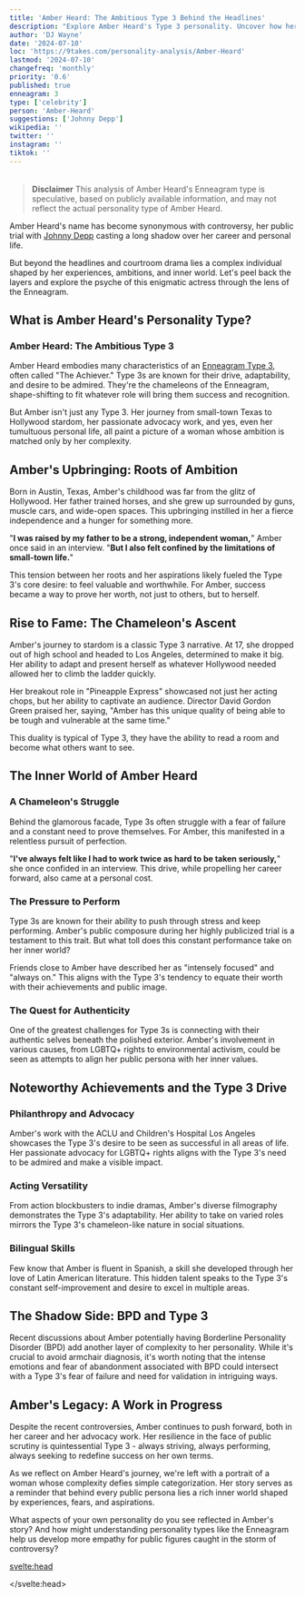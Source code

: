 ```yaml
---
title: 'Amber Heard: The Ambitious Type 3 Behind the Headlines'
description: "Explore Amber Heard's Type 3 personality. Uncover how her drive, childhood, and inner world shape the actress beyond the controversy"
author: 'DJ Wayne'
date: '2024-07-10'
loc: 'https://9takes.com/personality-analysis/Amber-Heard'
lastmod: '2024-07-10'
changefreq: 'monthly'
priority: '0.6'
published: true
enneagram: 3
type: ['celebrity']
person: 'Amber-Heard'
suggestions: ['Johnny Depp']
wikipedia: ''
twitter: ''
instagram: ''
tiktok: ''
---
```


<!--
    childhood and upbringing
    first big success
    style habits and quirks that relate to their personality type
    stressful moments in their life and how they handled them
    comfort- moments in their life where they are doing well and killing it

    amber heard borderline
amber heard personality disorders
amber heard bpd
amber heard mbti
amber heard personality disorder

-->
<!-- // keywords:  -->

<script>
	import  PopCard  from "$lib/components/atoms/PopCard.svelte";
import BlogPurpose from '$lib/components/blog/BlogPurpose.svelte'
</script>

<div
	style="display: flex;
    justify-content: center;
    margin: 1rem 0;
	"
>
	<PopCard
		image={`/types/3s/${'Amber-Heard'}.webp`}
		enneagramType={3}
		showIcon={false}
		displayText="Amber Heard"
		subtext=""
	/>
</div>

> **Disclaimer** This analysis of Amber Heard's Enneagram type is speculative, based on publicly available information, and may not reflect the actual personality type of Amber Heard.

<p class="firstLetter">Amber Heard's name has become synonymous with controversy, her public trial with <a href="/personality-analysis/Johnny-Depp">Johnny Depp</a> casting a long shadow over her career and personal life.</p>

But beyond the headlines and courtroom drama lies a complex individual shaped by her experiences, ambitions, and inner world. Let's peel back the layers and explore the psyche of this enigmatic actress through the lens of the Enneagram.

## What is Amber Heard's Personality Type?

### Amber Heard: The Ambitious Type 3

Amber Heard embodies many characteristics of an [Enneagram Type 3](/enneagram-corner/enneagram-type-3), often called "The Achiever." Type 3s are known for their drive, adaptability, and desire to be admired. They're the chameleons of the Enneagram, shape-shifting to fit whatever role will bring them success and recognition.

But Amber isn't just any Type 3. Her journey from small-town Texas to Hollywood stardom, her passionate advocacy work, and yes, even her tumultuous personal life, all paint a picture of a woman whose ambition is matched only by her complexity.

## Amber's Upbringing: Roots of Ambition

Born in Austin, Texas, Amber's childhood was far from the glitz of Hollywood. Her father trained horses, and she grew up surrounded by guns, muscle cars, and wide-open spaces. This upbringing instilled in her a fierce independence and a hunger for something more.

"**I was raised by my father to be a strong, independent woman,**" Amber once said in an interview. "**But I also felt confined by the limitations of small-town life.**"

This tension between her roots and her aspirations likely fueled the Type 3's core desire: to feel valuable and worthwhile. For Amber, success became a way to prove her worth, not just to others, but to herself.

## Rise to Fame: The Chameleon's Ascent

Amber's journey to stardom is a classic Type 3 narrative. At 17, she dropped out of high school and headed to Los Angeles, determined to make it big. Her ability to adapt and present herself as whatever Hollywood needed allowed her to climb the ladder quickly.

Her breakout role in "Pineapple Express" showcased not just her acting chops, but her ability to captivate an audience. Director David Gordon Green praised her, saying, "Amber has this unique quality of being able to be tough and vulnerable at the same time."

This duality is typical of Type 3, they have the ability to read a room and become what others want to see.

## The Inner World of Amber Heard

### A Chameleon's Struggle

Behind the glamorous facade, Type 3s often struggle with a fear of failure and a constant need to prove themselves. For Amber, this manifested in a relentless pursuit of perfection.

"**I've always felt like I had to work twice as hard to be taken seriously,**" she once confided in an interview. This drive, while propelling her career forward, also came at a personal cost.

### The Pressure to Perform

Type 3s are known for their ability to push through stress and keep performing. Amber's public composure during her highly publicized trial is a testament to this trait. But what toll does this constant performance take on her inner world?

Friends close to Amber have described her as "intensely focused" and "always on." This aligns with the Type 3's tendency to equate their worth with their achievements and public image.

### The Quest for Authenticity

One of the greatest challenges for Type 3s is connecting with their authentic selves beneath the polished exterior. Amber's involvement in various causes, from LGBTQ+ rights to environmental activism, could be seen as attempts to align her public persona with her inner values.

<BlogPurpose/>

## Noteworthy Achievements and the Type 3 Drive

### Philanthropy and Advocacy

Amber's work with the ACLU and Children's Hospital Los Angeles showcases the Type 3's desire to be seen as successful in all areas of life. Her passionate advocacy for LGBTQ+ rights aligns with the Type 3's need to be admired and make a visible impact.

### Acting Versatility

From action blockbusters to indie dramas, Amber's diverse filmography demonstrates the Type 3's adaptability. Her ability to take on varied roles mirrors the Type 3's chameleon-like nature in social situations.

### Bilingual Skills

Few know that Amber is fluent in Spanish, a skill she developed through her love of Latin American literature. This hidden talent speaks to the Type 3's constant self-improvement and desire to excel in multiple areas.

## The Shadow Side: BPD and Type 3

Recent discussions about Amber potentially having Borderline Personality Disorder (BPD) add another layer of complexity to her personality. While it's crucial to avoid armchair diagnosis, it's worth noting that the intense emotions and fear of abandonment associated with BPD could intersect with a Type 3's fear of failure and need for validation in intriguing ways.

## Amber's Legacy: A Work in Progress

Despite the recent controversies, Amber continues to push forward, both in her career and her advocacy work. Her resilience in the face of public scrutiny is quintessential Type 3 - always striving, always performing, always seeking to redefine success on her own terms.

As we reflect on Amber Heard's journey, we're left with a portrait of a woman whose complexity defies simple categorization. Her story serves as a reminder that behind every public persona lies a rich inner world shaped by experiences, fears, and aspirations.

What aspects of your own personality do you see reflected in Amber's story? And how might understanding personality types like the Enneagram help us develop more empathy for public figures caught in the storm of controversy?

<svelte:head>

<script type="application/ld+json">
{
  "@context": "http://schema.org",
  "@graph": [
    {
      "@type": "Article",
      "articleBody": "Amber Heard's name has become synonymous with controversy, her public trial with Johnny Depp casting a long shadow over her career and personal life. But beyond the headlines and courtroom drama lies a complex individual shaped by her experiences, ambitions, and inner world. This article explores Amber Heard's personality from the perspective of the Enneagram Type 3, delving into her upbringing, rise to fame, major accomplishments, and how she has navigated challenges and controversies.",
      "author": {
        "@type": "Person",
        "name": "DJ Wayne",
        "sameAs": ["https://www.instagram.com/djwayne3/", "https://www.youtube.com/@djwayne3", "https://www.linkedin.com/in/davidtwayne/", "https://twitter.com/djwayne3"]
      },
      "dateModified": "2024-07-10",
      "datePublished": "2024-07-10",
      "description": "This blog post examines Amber Heard's personality through the lens of the Enneagram Type 3, exploring her upbringing, rise to fame, major accomplishments, and how she has handled challenges and controversies.",
      "headline": "Decoding Amber Heard: The Ambitious Type 3 Behind the Headlines",
      "image": {
        "@type": "ImageObject",
        "height": 900,
        "url": "https://9takes.com/types/3s/Amber-Heard.webp",
        "width": 900
      },
      "mainEntityOfPage": {
        "@id": "https://9takes.com/personality-analysis/Amber-Heard",
        "@type": "WebPage"
      },
      "mentions": {
        "@type": "Person",
        "name": "Amber Heard",
        "sameAs": [
          "https://en.wikipedia.org/wiki/Amber_Heard",
          "https://www.imdb.com/name/nm1720028/",
          "https://twitter.com/realamberheard"
        ]
      },
      "publisher": {
        "@type": "Organization",
        "sameAs": ["https://www.instagram.com/9takesdotcom/", "https://twitter.com/9takesdotcom"],
        "logo": {
          "@type": "ImageObject",
          "url": "https://9takes.com/brand/aero.png"
        },
        "name": "9takes"
      }
    },
    {
      "@type": "FAQPage",
      "mainEntity": [
        {
          "@type": "Question",
          "name": "What is Amber Heard's Enneagram type?",
          "acceptedAnswer": {
            "@type": "Answer",
            "text": "Amber Heard is an Enneagram Type 3, also known as The Achiever. Type 3s are characterized by their ambition, adaptability, and desire to be admired. They often have a strong drive for success and recognition."
          }
        },
        {
          "@type": "Question",
          "name": "How did Amber Heard's upbringing shape her Enneagram Type 3 personality?",
          "acceptedAnswer": {
            "@type": "Answer",
            "text": "Heard's upbringing in small-town Texas, with a father who trained horses, likely instilled in her a fierce independence and hunger for something more. This tension between her roots and aspirations fueled the Type 3's core desire to feel valuable and worthwhile, driving her ambition and need to prove herself."
          }
        },
        {
          "@type": "Question",
          "name": "What are some lesser-known facts about Amber Heard that reflect her Enneagram Type 3 traits?",
          "acceptedAnswer": {
            "@type": "Answer",
            "text": "Heard is fluent in Spanish and has a passion for classic cars, which she has restored. These skills showcase the Type 3's desire for self-improvement and excellence in multiple areas. She also dropped out of high school at 17 to pursue acting, demonstrating the Type 3's ambitious drive and willingness to take risks for success."
          }
        },
        {
          "@type": "Question",
          "name": "How does Amber Heard's philanthropy relate to her Enneagram Type 3 personality?",
          "acceptedAnswer": {
            "@type": "Answer",
            "text": "Heard's involvement with organizations like the ACLU and Children's Hospital Los Angeles reflects the Type 3's desire to be seen as successful in all areas of life. Her advocacy work aligns with the Type 3's need to be admired and make a visible impact, while also potentially serving as a way to align her public persona with her inner values."
          }
        },
        {
          "@type": "Question",
          "name": "How has Amber Heard handled public controversies as an Enneagram Type 3?",
          "acceptedAnswer": {
            "@type": "Answer",
            "text": "As a Type 3, Heard's handling of public controversies, particularly her high-profile trial with Johnny Depp, likely reflects her ability to maintain composure under stress and continue performing. This aligns with the Type 3's tendency to equate their worth with their achievements and public image, potentially at a significant personal cost."
          }
        }
      ]
    }
  ]
}
</script>

</svelte:head>

<style lang="scss"></style>
